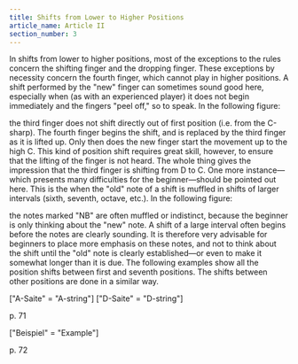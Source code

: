 ```yaml
---
title: Shifts from Lower to Higher Positions
article_name: Article II
section_number: 3
---
```


In shifts from lower to higher positions, most of the exceptions to the rules concern the shifting finger and the dropping finger. These exceptions by necessity concern the fourth finger, which cannot play in higher positions.
A shift performed by the "new" finger can sometimes sound good here, especially when (as with an experienced player) it does not begin immediately and the fingers "peel off," so to speak. In the following figure:

the third finger does not shift directly out of first position (i.e. from the C-sharp). The fourth finger begins the shift, and is replaced by the third finger as it is lifted up. Only then does the new finger start the movement up to the high C. This kind of position shift requires great skill, however, to ensure that the lifting of the finger is not heard. The whole thing gives the impression that the third finger is shifting from D to C.
One more instance—which presents many difficulties for the beginner—should be pointed out here. This is the when the "old" note of a shift is muffled in shifts of larger intervals (sixth, seventh, octave, etc.). In the following figure:

the notes marked "NB" are often muffled or indistinct, because the beginner is only thinking about the "new" note. A shift of a large interval often begins before the notes are clearly sounding. It is therefore very advisable for beginners to place more emphasis on these notes, and not to think about the shift until the "old" note is clearly established—or even to make it somewhat longer than it is due.
The following examples show all the position shifts between first and seventh positions. The shifts between other positions are done in a similar way.

["A-Saite" = "A-string"]
["D-Saite" = "D-string"]

p. 71


["Beispiel" = "Example"]

p. 72

